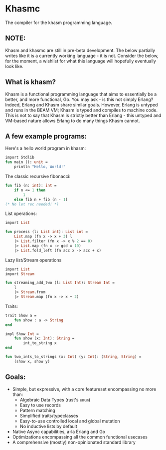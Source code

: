 # Khasmc

The compiler for the khasm programming language.

## NOTE:

Khasm and khasmc are still in pre-beta development.
The below partially writes like it is a currently working language - it is not.
Consider the below, for the moment, a wishlist for what this language will hopefully eventually look like.

## What is khasm?

Khasm is a functional programming language that aims to essentially be a better, and more functional, Go. You may ask - is this not simply Erlang? Indeed, Erlang and Khasm share similar goals. However, Erlang is untyped and runs in the BEAM VM; Khasm is typed and compiles to machine code. This is not to say that Khasm is strictly better than Erlang - this untyped and VM-based nature allows Erlang to do many things Khasm cannot.

## A few example programs:

Here's a hello world program in khasm:

```ocaml
import Stdlib
fun main (): unit =
    println "Hello, World!"
```

The classic recursive fibonacci:
```ocaml
fun fib (n: int): int =
    if n <= 1 then
        1
    else fib n + fib (n - 1)
(* No let rec needed! *)
```

List operations:
```ocaml
import List

fun process (l: List int): List int =
    List.map (fn x -> x + 3) l
    |> List.filter (fn x -> x % 2 == 0)
    |> List.map (fn x -> gcd x 10)
    |> List.fold_left (fn acc x -> acc + x)
```
Lazy list/Stream operations
```ocaml
import List
import Stream

fun streaming_add_two (l: List Int): Stream Int =
    l
    |> Stream.from
    |> Stream.map (fn x -> x + 2)
```
Traits:
```ocaml
trait Show a =
	fun show : a -> String
end

impl Show Int = 
	fun show (x: Int): String =
		int_to_string x
end

fun two_ints_to_strings (x: Int) (y: Int): (String, String) = 
	(show x, show y)

```



## Goals:
- Simple, but expressive, with a core featureset encompassing no more than:
  - Algebraic Data Types (rust's `enum`)
  - Easy to use records
  - Pattern matching
  - Simplified traits/typeclasses
  - Easy-to-use controlled local and global mutation
  - No inductive lists by default
- Native Async capabilities, a-la Erlang and Go
- Optimizations encompassing all the common functional usecases
- A comprehensive (mostly) non-opinionated standard library

